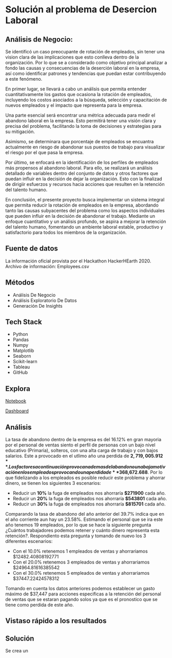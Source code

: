 # Solución al problema de Desercion Laboral

## Análisis de Negocio:
Se identificó un caso preocupante de rotación de empleados, sin tener una vision clara de las implicaciones que esto conlleva dentro de la organización. Por lo que se a considerado como objetivo principal analizar a fondo las causas y consecuencias de la deserción laboral en la empresa, así como identificar patrones y tendencias que puedan estar contribuyendo a este fenómeno. 

En primer lugar, se llevará a cabo un análisis que permita entender cuantitativamente los gastos que ocasiona la rotación de empleados, incluyendo los costos asociados a la búsqueda, selección y capacitación de nuevos empleados y el impacto que representa para la empresa.

Una parte esencial será encontrar una métrica adecuada para medir el abandono laboral en la empresa. Esto permitirá tener una visión clara y precisa del problema, facilitando la toma de decisiones y estrategias para su mitigación.

Asimismo, se determinara que porcentaje de empleados se encuantra actualmente en riesgo de abandonar sus puestos de trabajo para visualizar el riesgo por el que pasa la empresa.

Por último, se enfocará en la identificación de los perfiles de empleados más propensos al abandono laboral. Para ello, se realizará un análisis detallado de variables dentro del conjunto de datos y otros factores que puedan influir en la decisión de dejar la organización. Esto con la finalizad de dirigiir esfuerzos y recursos hacia acciones que resulten en la retención del talento humano.

En conclusión, el presente proyecto busca implementar un sistema integral que permita reducir la rotación de empleados en la empresa, abordando tanto las causas subyacentes del problema como los aspectos individuales que pueden influir en la decisión de abandonar el trabajo. Mediante un enfoque cuantitativo y un análisis profundo, se aspira a mejorar la retención del talento humano, fomentando un ambiente laboral estable, productivo y satisfactorio para todos los miembros de la organización.

## Fuente de datos

La información oficial provista por el Hackathon HackerHEarth 2020. Archivo de información: Employees.csv

## Métodos
- Análisis De Negocio
- Análisis Exploratorio De Datos
- Generación De Insights

## Tech Stack
- Python
- Pandas
- Numpy
- Matplotlib
- Seaborn
- Scikit-learn
- Tableau
- GitHub

## Explora
[Notebook](https://colab.research.google.com/drive/1GAj6cuPgsOT-7OtdXyYUK9M_P1rYYlVg?usp=sharing)

[Dashboard](https://public.tableau.com/views/Dashboard-Desercinlaboral/Dashboard1?:language=es-ES&publish=yes&:display_count=n&:origin=viz_share_link)

## Análisis
La tasa de abandono dentro de la empresa es del 16.12% en gran mayoria por el personal de ventas siento el perfil de personas con un bajo nivel educativo (Primaria), solteros, con una alta carga de trabajo y con bajos salarios. Este a provocado en el utlimo año una perdida de **$2,719,005.912**.
Los factores a continuación provocan ademas del abandono una baja motivación en los empleados provocando una perdida de **$368,672.688**. Por lo que fidelizando a los empleados es posible reducir este problema y ahorrar dinero, se tienen los siguientes 3 escenarios:
- Reducir un **10%** la fuga de empleados nos ahorraría **$271900** cada año.
- Reducir un **20%** la fuga de empleados nos ahorraría **$543801** cada año.
- Reducir un **30%** la fuga de empleados nos ahorraría **$815701** cada año.

Comparando la tasa de abandono del año anterior del 39.7% indica que en el año corriente aun hay un 23.58%. Estimando el personal que se ira este año tenemos 19 empleados, por lo que se hace la siguiente pregunta ¿Cuántos trabajadores podemos retener y cuánto dinero representa esta retención?. Respondiento esta pregunta y tomando de nuevo los 3 diferentes escenarios: 

- Con el 10.0% retenemos 1 empleados de ventas y ahorrariamos $12482.40808192771
- Con el 20.0% retenemos 3 empleados de ventas y ahorrariamos $24964.81616385542
- Con el 30.0% retenemos 5 empleados de ventas y ahorrariamos $37447.22424578312

Tomando en cuenta los datos anteriores podemos establecer un gasto máximo de $37,447 para acciones especificas a la retención del personal de ventas que se estaran pagando solos ya que es el pronostico que se tiene como perdida de este año. 





## Vistaso rápido a los resultados


## Solución
Se crea un 





